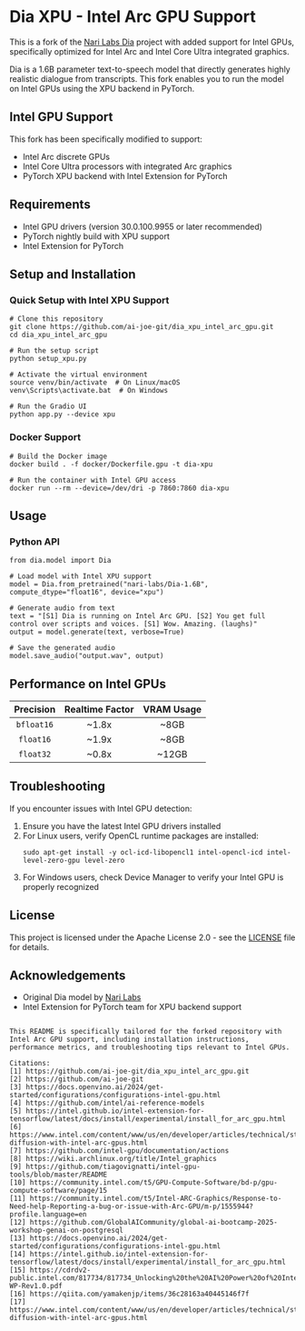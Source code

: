 # Dia XPU - Intel Arc GPU Support

This is a fork of the [Nari Labs Dia](https://github.com/nari-labs/dia) project with added support for Intel GPUs, specifically optimized for Intel Arc and Intel Core Ultra integrated graphics.

Dia is a 1.6B parameter text-to-speech model that directly generates highly realistic dialogue from transcripts. This fork enables you to run the model on Intel GPUs using the XPU backend in PyTorch.

## Intel GPU Support

This fork has been specifically modified to support:
- Intel Arc discrete GPUs
- Intel Core Ultra processors with integrated Arc graphics
- PyTorch XPU backend with Intel Extension for PyTorch

## Requirements

- Intel GPU drivers (version 30.0.100.9955 or later recommended)
- PyTorch nightly build with XPU support
- Intel Extension for PyTorch

## Setup and Installation

### Quick Setup with Intel XPU Support

```
# Clone this repository
git clone https://github.com/ai-joe-git/dia_xpu_intel_arc_gpu.git
cd dia_xpu_intel_arc_gpu

# Run the setup script
python setup_xpu.py

# Activate the virtual environment
source venv/bin/activate  # On Linux/macOS
venv\Scripts\activate.bat  # On Windows

# Run the Gradio UI
python app.py --device xpu
```

### Docker Support

```
# Build the Docker image
docker build . -f docker/Dockerfile.gpu -t dia-xpu

# Run the container with Intel GPU access
docker run --rm --device=/dev/dri -p 7860:7860 dia-xpu
```

## Usage

### Python API

```
from dia.model import Dia

# Load model with Intel XPU support
model = Dia.from_pretrained("nari-labs/Dia-1.6B", compute_dtype="float16", device="xpu")

# Generate audio from text
text = "[S1] Dia is running on Intel Arc GPU. [S2] You get full control over scripts and voices. [S1] Wow. Amazing. (laughs)"
output = model.generate(text, verbose=True)

# Save the generated audio
model.save_audio("output.wav", output)
```

## Performance on Intel GPUs

| Precision | Realtime Factor | VRAM Usage |
|:---------:|:---------------:|:----------:|
| `bfloat16` | ~1.8x | ~8GB |
| `float16` | ~1.9x | ~8GB |
| `float32` | ~0.8x | ~12GB |

## Troubleshooting

If you encounter issues with Intel GPU detection:

1. Ensure you have the latest Intel GPU drivers installed
2. For Linux users, verify OpenCL runtime packages are installed:
   ```
   sudo apt-get install -y ocl-icd-libopencl1 intel-opencl-icd intel-level-zero-gpu level-zero
   ```
3. For Windows users, check Device Manager to verify your Intel GPU is properly recognized

## License

This project is licensed under the Apache License 2.0 - see the [LICENSE](LICENSE) file for details.

## Acknowledgements

- Original Dia model by [Nari Labs](https://github.com/nari-labs/dia)
- Intel Extension for PyTorch team for XPU backend support
```

This README is specifically tailored for the forked repository with Intel Arc GPU support, including installation instructions, performance metrics, and troubleshooting tips relevant to Intel GPUs.

Citations:
[1] https://github.com/ai-joe-git/dia_xpu_intel_arc_gpu.git
[2] https://github.com/ai-joe-git
[3] https://docs.openvino.ai/2024/get-started/configurations/configurations-intel-gpu.html
[4] https://github.com/intel/ai-reference-models
[5] https://intel.github.io/intel-extension-for-tensorflow/latest/docs/install/experimental/install_for_arc_gpu.html
[6] https://www.intel.com/content/www/us/en/developer/articles/technical/stable-diffusion-with-intel-arc-gpus.html
[7] https://github.com/intel-gpu/documentation/actions
[8] https://wiki.archlinux.org/title/Intel_graphics
[9] https://github.com/tiagovignatti/intel-gpu-tools/blob/master/README
[10] https://community.intel.com/t5/GPU-Compute-Software/bd-p/gpu-compute-software/page/15
[11] https://community.intel.com/t5/Intel-ARC-Graphics/Response-to-Need-help-Reporting-a-bug-or-issue-with-Arc-GPU/m-p/1555944?profile.language=en
[12] https://github.com/GlobalAICommunity/global-ai-bootcamp-2025-workshop-genai-on-postgresql
[13] https://docs.openvino.ai/2024/get-started/configurations/configurations-intel-gpu.html
[14] https://intel.github.io/intel-extension-for-tensorflow/latest/docs/install/experimental/install_for_arc_gpu.html
[15] https://cdrdv2-public.intel.com/817734/817734_Unlocking%20the%20AI%20Power%20of%20Intel%20Arc%20GPU-WP-Rev1.0.pdf
[16] https://qiita.com/yamakenjp/items/36c28163a40445146f7f
[17] https://www.intel.com/content/www/us/en/developer/articles/technical/stable-diffusion-with-intel-arc-gpus.html